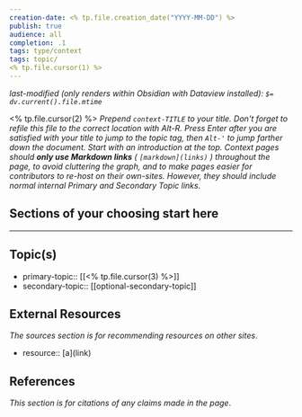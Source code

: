 ```yaml
---
creation-date: <% tp.file.creation_date("YYYY-MM-DD") %>
publish: true
audience: all
completion: .1
tags: type/context
tags: topic/
<% tp.file.cursor(1) %>
---
```

*last-modified (only renders within Obsidian with Dataview installed): `$= dv.current().file.mtime`*

<% tp.file.cursor(2) %> *Prepend `context-TITLE` to your title. Don't forget to refile this file to the correct location with Alt-R.* 
*Press Enter after you are satisfied with your title to jump to the topic tag, then `Alt-'` to jump farther down the document. Start with an introduction at the top.*
*Context pages should **only use Markdown links** ( `[markdown](links)` ) throughout the page, to avoid cluttering the graph, and to make pages easier for contributors to re-host on their own-sites. However, they should include normal internal Primary and Secondary Topic links.*

## Sections of your choosing start here


---
## Topic(s)
- primary-topic:: [[<% tp.file.cursor(3) %>]]
- secondary-topic:: \[\[optional-secondary-topic\]\]

## External Resources
*The sources section is for recommending resources on other sites*.
- resource:: \[a\]\(link\)

## References
*This section is for citations of any claims made in the page*.

